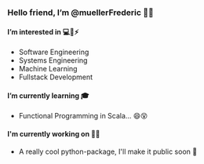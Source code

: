 ### Hello friend, I’m @muellerFrederic 👋:smile:
#### I’m interested in :computer::robot::zap:
 - Software Engineering 
 - Systems Engineering 
 - Machine Learning 
 - Fullstack Development 

#### I’m currently learning :mortar_board: 
 - Functional Programming in Scala... :smile::dizzy_face:
 
#### I'm currently working on :hammer::wrench:
 - A really cool python-package, I'll make it public soon :snake: 
